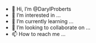 - 👋 Hi, I’m @DarylProberts
- 👀 I’m interested in ...
- 🌱 I’m currently learning ...
- 💞️ I’m looking to collaborate on ...
- 📫 How to reach me ...

<!---
DarylProberts/DarylProberts is a ✨ special ✨ repository because its `README.md` (this file) appears on your GitHub profile.
You can click the Preview link to take a look at your changes.
--->
